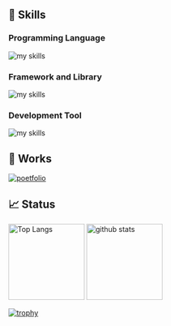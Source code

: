 ## 🌱 Skills
### Programming Language
<img alt="my skills" src="https://skillicons.dev/icons?theme=light&perline=8&i=html,css,scss,ts,js,python,c,cpp,dart,mysql,postgresql" />

### Framework and Library
<img alt="my skills" src="https://skillicons.dev/icons?theme=light&perline=8&i=react,nodejs,nextjs,tailwind,bootstrap,threejs,flutter,fastapi,flask,pytorch" />

### Development Tool
<img alt="my skills" src="https://skillicons.dev/icons?theme=light&perline=8&i=vscode,git,github,docker,firebase,gcp,aws,supabase" />

## 🚀 Works
[![poetfolio](https://github-readme-stats.vercel.app/api/pin/?username=hfukuoka&repo=ChatVideo)](https://github.com/hfukuoka/ChatVideo)

## 📈 Status

<p align="left"> 
  <img alt="Top Langs" height="150px" src="https://github-readme-stats.vercel.app/api/top-langs/?username=hfukuoka&layout=compact&show_icons=true" />
  <img alt="github stats" height="150px" src="https://github-readme-stats.vercel.app/api?username=hfukuoka" />
</p>

[![trophy](https://github-profile-trophy.vercel.app/?username=hfukuoka&margin-w=5)](https://github.com/hfukuoka/)

